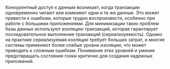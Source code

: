 Конкурентный доступ к данным возникает, когда транзакции одновременно читают или изменяют одни и те же данные. Это может привести к ошибкам, которые трудно воспроизвести, особенно при работе с большими приложениями. Для минимизации таких проблем базы данных используют изоляцию транзакций, которая гарантирует последовательное выполнение транзакций (сериализуемость). Однако на практике сериализуемая изоляция требует больших затрат, и многие системы применяют более слабые уровни изоляции, что может приводить к сложным ошибкам. Понимание этих уровней и умение предотвращать состояния гонки критично для создания надежных приложений.

